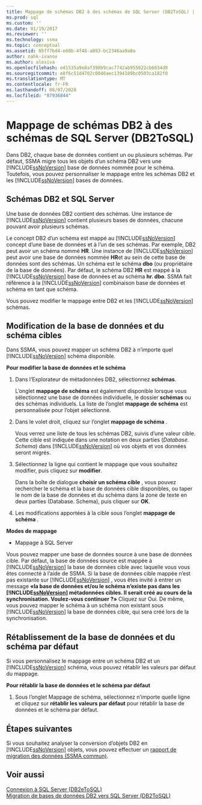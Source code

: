 ```yaml
---
title: Mappage de schémas DB2 à des schémas de SQL Server (DB2ToSQL) | Microsoft Docs
ms.prod: sql
ms.custom: ''
ms.date: 01/19/2017
ms.reviewer: ''
ms.technology: ssma
ms.topic: conceptual
ms.assetid: 05ff7bd4-e60b-4f48-a893-bc2346aa9a8a
author: nahk-ivanov
ms.author: alexiva
ms.openlocfilehash: ed1535a9e8af398b9cac7742ab955822cb6034d0
ms.sourcegitcommit: e8f6c51d4702c0046aec1394109bc0503ca182f0
ms.translationtype: MT
ms.contentlocale: fr-FR
ms.lasthandoff: 08/07/2020
ms.locfileid: "87936844"
---
```

# <a name="mapping-db2-schemas-to-sql-server-schemas-db2tosql"></a>Mappage de schémas DB2 à des schémas de SQL Server (DB2ToSQL)
Dans DB2, chaque base de données contient un ou plusieurs schémas. Par défaut, SSMA migre tous les objets d’un schéma DB2 vers une [!INCLUDE[ssNoVersion](../../includes/ssnoversion-md.md)] base de données nommée pour le schéma. Toutefois, vous pouvez personnaliser le mappage entre les schémas DB2 et les [!INCLUDE[ssNoVersion](../../includes/ssnoversion-md.md)] bases de données.  
  
## <a name="db2-and-sql-server-schemas"></a>Schémas DB2 et SQL Server  
Une base de données DB2 contient des schémas. Une instance de [!INCLUDE[ssNoVersion](../../includes/ssnoversion-md.md)] contient plusieurs bases de données, chacune pouvant avoir plusieurs schémas.  
  
Le concept DB2 d’un schéma est mappé au [!INCLUDE[ssNoVersion](../../includes/ssnoversion-md.md)] concept d’une base de données et à l’un de ses schémas. Par exemple, DB2 peut avoir un schéma nommé **HR**. Une instance de [!INCLUDE[ssNoVersion](../../includes/ssnoversion-md.md)] peut avoir une base de données nommée **HR**et au sein de cette base de données sont des schémas. Un schéma est le schéma **dbo** (ou propriétaire de la base de données). Par défaut, le schéma DB2 **HR** est mappé à la [!INCLUDE[ssNoVersion](../../includes/ssnoversion-md.md)] base de données et au schéma **hr. dbo**. SSMA fait référence à la [!INCLUDE[ssNoVersion](../../includes/ssnoversion-md.md)] combinaison base de données et schéma en tant que schéma.  
  
Vous pouvez modifier le mappage entre DB2 et les [!INCLUDE[ssNoVersion](../../includes/ssnoversion-md.md)] schémas.  
  
## <a name="modifying-the-target-database-and-schema"></a>Modification de la base de données et du schéma cibles  
Dans SSMA, vous pouvez mapper un schéma DB2 à n’importe quel [!INCLUDE[ssNoVersion](../../includes/ssnoversion-md.md)] schéma disponible.  
  
**Pour modifier la base de données et le schéma**  
  
1.  Dans l’Explorateur de métadonnées DB2, sélectionnez **schémas**.  
  
    L’onglet **mappage de schéma** est également disponible lorsque vous sélectionnez une base de données individuelle, le dossier **schémas** ou des schémas individuels. La liste de l’onglet **mappage de schéma** est personnalisée pour l’objet sélectionné.  
  
2.  Dans le volet droit, cliquez sur l’onglet **mappage de schéma** .  
  
    Vous verrez une liste de tous les schémas DB2, suivis d’une valeur cible. Cette cible est indiquée dans une notation en deux parties (*Database. Schema*) dans [!INCLUDE[ssNoVersion](../../includes/ssnoversion-md.md)] où vos objets et vos données seront migrés.  
  
3.  Sélectionnez la ligne qui contient le mappage que vous souhaitez modifier, puis cliquez sur **modifier**.  
  
    Dans la boîte de dialogue **choisir un schéma cible** , vous pouvez rechercher le schéma et la base de données cible disponibles, ou taper le nom de la base de données et du schéma dans la zone de texte en deux parties (Database. Schema), puis cliquer sur **OK**.  
  
4.  Les modifications apportées à la cible sous l’onglet **mappage de schéma** .  
  
**Modes de mappage**  
  
-   Mappage à SQL Server  
  
Vous pouvez mapper une base de données source à une base de données cible. Par défaut, la base de données source est mappée à [!INCLUDE[ssNoVersion](../../includes/ssnoversion-md.md)] la base de données cible avec laquelle vous vous êtes connecté à l’aide de SSMA. Si la base de données cible mappée n’est pas existante sur [!INCLUDE[ssNoVersion](../../includes/ssnoversion-md.md)] , vous êtes invité à entrer un message **«la base de données et/ou le schéma n’existe pas dans les [!INCLUDE[ssNoVersion](../../includes/ssnoversion-md.md)] métadonnées cibles. Il serait créé au cours de la synchronisation. Voulez-vous continuer ?»** Cliquez sur Oui. De même, vous pouvez mapper le schéma à un schéma non existant sous [!INCLUDE[ssNoVersion](../../includes/ssnoversion-md.md)] la base de données cible, qui sera créé lors de la synchronisation.  
  
## <a name="reverting-to-the-default-database-and-schema"></a>Rétablissement de la base de données et du schéma par défaut  
Si vous personnalisez le mappage entre un schéma DB2 et un [!INCLUDE[ssNoVersion](../../includes/ssnoversion-md.md)] schéma, vous pouvez rétablir les valeurs par défaut du mappage.  
  
**Pour rétablir la base de données et le schéma par défaut**  
  
1.  Sous l’onglet Mappage de schéma, sélectionnez n’importe quelle ligne et cliquez sur **rétablir les valeurs par défaut** pour rétablir la base de données et le schéma par défaut.  
  
## <a name="next-steps"></a>Étapes suivantes  
Si vous souhaitez analyser la conversion d’objets DB2 en [!INCLUDE[ssNoVersion](../../includes/ssnoversion-md.md)] objets, vous pouvez effectuer un [rapport de migration des données (SSMA commun)](https://msdn.microsoft.com/bbfb9d88-5a98-4980-8d19-c5d78bd0d241).  
  
## <a name="see-also"></a>Voir aussi  
[Connexion à SQL Server &#40;DB2eToSQL&#41;](../../ssma/db2/connecting-to-sql-server-db2etosql.md)  
[Migration de bases de données DB2 vers SQL Server &#40;DB2ToSQL&#41;](../../ssma/db2/migrating-db2-databases-to-sql-server-db2tosql.md)  
  
